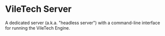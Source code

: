 # VileTech Server

A dedicated server (a.k.a. "headless server") with a command-line interface for running the VileTech Engine.
